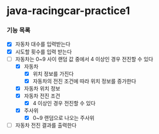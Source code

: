 # java-racingcar-practice1

### 기능 목록
- [x] 자동차 대수를 입력받는다
- [x] 시도할 횟수를 입력 받는다
- [ ] 자동차는 0~9 사이 랜덤 값 중에서 4 이상인 경우 전진할 수 있다
  - [x] 자동차
    - [x] 위치 정보를 가진다
    - [x] 자동차의 전진 조건에 따라 위치 정보를 증가한다
  - [x] 자동차 위치 정보
  - [x] 자동차 전진 조건
    - [x] 4 이상인 경우 전진할 수 있다
  - [x] 주사위
    - [x] 0~9 랜덤으로 나오는 주사위
- [ ] 자동차 전진 결과를 출력한다

